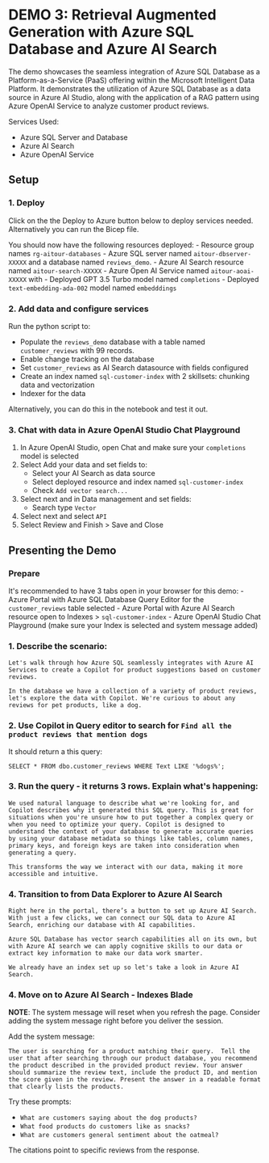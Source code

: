 # DEMO 3: Retrieval Augmented Generation with Azure SQL Database and Azure AI Search

The demo showcases the seamless integration of Azure SQL Database as a Platform-as-a-Service (PaaS) offering within the Microsoft Intelligent Data Platform. It demonstrates the utilization of Azure SQL Database as a data source in Azure AI Studio, along with the application of a RAG pattern using Azure OpenAI Service to analyze customer product reviews.

Services Used:
- Azure SQL Server and Database
- Azure AI Search
- Azure OpenAI Service

## Setup

### 1. Deploy

Click on the the Deploy to Azure button below to deploy services needed. Alternatively you can run the Bicep file.

You should now have the following resources deployed: 
    - Resource group names `rg-aitour-databases`
    - Azure SQL server named `aitour-dbserver-XXXXX` and a database named `reviews_demo`. 
    - Azure AI Search resource named `aitour-search-XXXXX`
    - Azure Open AI Service named `aitour-aoai-XXXXX` with
        - Deployed GPT 3.5 Turbo model named `completions`
        - Deployed `text-embedding-ada-002` model named `embedddings`

### 2. Add data and configure services

Run the python script to:
- Populate the `reviews_demo` database with a table named `customer_reviews` with 99 records.
- Enable change tracking on the database
- Set `customer_reviews` as AI Search datasource with fields configured 
- Create an index named `sql-customer-index` with 2 skillsets: chunking data and vectorization
- Indexer for the data 

Alternatively, you can do this in the notebook and test it out.

### 3. Chat with data in Azure OpenAI Studio Chat Playground

1. In Azure OpenAI Studio, open Chat and make sure your `completions` model is selected
1. Select Add your data and set fields to:
    - Select your AI Search as data source
    - Select deployed resource and index named `sql-customer-index`
    - Check `Add vector search...`
1. Select next and in Data management and set fields:
    - Search type `Vector`
1. Select next and select `API`
1. Select Review and Finish > Save and Close

## Presenting the Demo

### Prepare

It's recommended to have 3 tabs open in your browser for this demo:
    - Azure Portal with Azure SQL Database Query Editor for the `customer_reviews` table selected
    - Azure Portal with Azure AI Search resource open to Indexes > `sql-customer-index`
    - Azure OpenAI Studio Chat Playground (make sure your Index is selected and system message added)


### 1. Describe the scenario:

```
Let's walk through how Azure SQL seamlessly integrates with Azure AI Services to create a Copilot for product suggestions based on customer reviews. 

In the database we have a collection of a variety of product reviews, let's explore the data with Copilot. We're curious to about any reviews for pet products, like a dog.
```

### 2. Use Copilot in Query editor to search for `Find all the product reviews that mention dogs`

It should return a this query: 

`
SELECT *
FROM dbo.customer_reviews
WHERE Text LIKE '%dogs%';
`

### 3. Run the query - it returns 3 rows. Explain what's happening:

```
We used natural language to describe what we're looking for, and Copilot describes why it generated this SQL query. This is great for situations when you're unsure how to put together a complex query or when you need to optimize your query. Copilot is designed to understand the context of your database to generate accurate queries by using your database metadata so things like tables, column names, primary keys, and foreign keys are taken into consideration when generating a query.

This transforms the way we interact with our data, making it more accessible and intuitive.
```

### 4. Transition to from Data Explorer to Azure AI Search

```
Right here in the portal, there’s a button to set up Azure AI Search. With just a few clicks, we can connect our SQL data to Azure AI Search, enriching our database with AI capabilities.

Azure SQL Database has vector search capabilities all on its own, but with Azure AI search we can apply cognitive skills to our data or extract key information to make our data work smarter.

We already have an index set up so let's take a look in Azure AI Search.
```

### 4. Move on to Azure AI Search - Indexes Blade





**NOTE**: The system message will reset when you refresh the page. Consider adding the system message right before you deliver the session.

Add the system message:

```
The user is searching for a product matching their query.  Tell the user that after searching through our product database, you recommend the product described in the provided product review. Your answer should summarize the review text, include the product ID, and mention the score given in the review. Present the answer in a readable format that clearly lists the products.
```


Try these prompts: 
- `What are customers saying about the dog products?`
- `What food products do customers like as snacks?`
- `What are customers general sentiment about the oatmeal?`

The citations point to specific reviews from the response.


